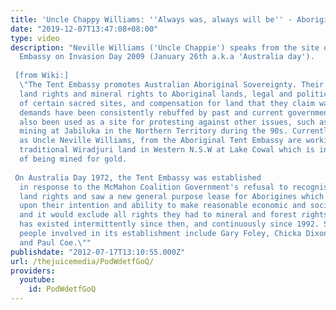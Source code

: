 ```yaml
---
title: 'Uncle Chappy Williams: ''Always was, always will be'' - Aboriginal Tent Embassy'
date: "2019-12-07T13:47:08+08:00"
type: video
description: "Neville Williams ('Uncle Chappie') speaks from the site of the Aboriginal
  Embassy on Invasion Day 2009 (January 26th a.k.a 'Australia day').   [from Wiki:]
  \"The Tent Embassy promotes Australian Aboriginal Sovereignty. Their demands included
  land rights and mineral rights to Aboriginal lands, legal and political control
  of certain sacred sites, and compensation for land that they claim was stolen. Their
  demands have been consistently rebuffed by past and current governments. It has
  also been used as a site for protesting against other issues, such as against uranium
  mining at Jabiluka in the Northern Territory during the 90s. Currently Elders such
  as Uncle Neville Williams, from the Aboriginal Tent Embassy are working to protect
  traditional Wiradjuri land in Western N.S.W at Lake Cowal which is in the process
  of being mined for gold.   On Australia Day 1972, the Tent Embassy was established
  in response to the McMahon Coalition Government's refusal to recognise Aboriginal
  land rights and saw a new general purpose lease for Aborigines which would be conditional
  upon their intention and ability to make reasonable economic and social use of land
  and it would exclude all rights they had to mineral and forest rights. The embassy
  has existed intermittently since then, and continuously since 1992. Some of the
  people involved in its establishment include Gary Foley, Chicka Dixon, Pearl Gibbs
  and Paul Coe.\""
publishdate: "2012-07-17T13:10:55.000Z"
url: /thejuicemedia/PodWdetfGoQ/
providers:
  youtube:
    id: PodWdetfGoQ
---
```

